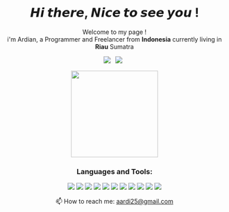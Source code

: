 
<h1 align="center">𝙃𝙞 𝙩𝙝𝙚𝙧𝙚, 𝙉𝙞𝙘𝙚 𝙩𝙤 𝙨𝙚𝙚 𝙮𝙤𝙪 !</h1>
<p align="center">
  Welcome to my page ! <br> i'm Ardian, a Programmer and Freelancer from <b>Indonesia</b> currently living in <b>Riau</b> Sumatra 
</p>
<!--[![Anurag's GitHub stats](https://github-readme-stats-ardiansyah25.vercel.app/api?username=ardiansyah25&show_icons=true&theme=gruvbox)](https://github.com/ardiansyah25/github-readme-stats)
[![Top Langs](https://github-readme-stats-ardiansyah25.vercel.app/api/top-langs/?username=ardiansyah25&theme=synthwave)](https://github.com/ardiansyah25/github-readme-stats)-->
<p align="center">
  <a href="https://linkedin.com/in/ardiansyahskomprofil" target="blank"><img src="https://img.shields.io/badge/LinkedIn-0077B5?style=for-the-badge&logo=linkedin&logoColor=white" /></a>&ensp;
 <a href="https://instagram.com/aardii25" target="blank"><img  src="https://img.shields.io/badge/Instagram-E4405F?style=for-the-badge&logo=instagram&logoColor=white" /></a>&ensp;
</p>
<p align="center">
   <a href="https://github.com/anuraghazra/convoychat">
     <img height=200 align="center" src="https://github-readme-stats-ardiansyah25.vercel.app/api/top-langs?username=ardiansyah25&layout=compact&langs_count=8&card_width=320" />
   </a>
</p>

<h3 align="center">Languages and Tools:</h3>
<p align="center"> 
   <img src="https://img.shields.io/badge/VSCode-0078D4?style=for-the-badge&logo=visual%20studio%20code&logoColor=white">
   <img src="https://img.shields.io/badge/Visual_Studio-5C2D91?style=for-the-badge&logo=visual%20studio&logoColor=white">
   <img src="https://img.shields.io/badge/HTML5-E34F26?style=for-the-badge&logo=html5&logoColor=white">
   <img src="https://img.shields.io/badge/CSS3-1572B6?style=for-the-badge&logo=css3&logoColor=white">
   <img src="https://img.shields.io/badge/JavaScript-323330?style=for-the-badge&logo=javascript&logoColor=F7DF1E">
   <img src="https://img.shields.io/badge/PHP-777BB4?style=for-the-badge&logo=php&logoColor=white">
   <img src="https://img.shields.io/badge/Codeigniter-EF4223?style=for-the-badge&logo=codeigniter&logoColor=white">
   <img src="https://img.shields.io/badge/Laravel-FF2D20?style=for-the-badge&logo=laravel&logoColor=white">
   <img src="https://img.shields.io/badge/C%23-239120?style=for-the-badge&logo=c-sharp&logoColor=white">
   <img src="https://img.shields.io/badge/Kotlin-0095D5?&style=for-the-badge&logo=kotlin&logoColor=white">
   <img src="https://img.shields.io/badge/Flutter-02569B?style=for-the-badge&logo=flutter&logoColor=white">
</p>

<p align="center">
  📫 How to reach me: <a href="mailto:aardi25@gmail.com">aardi25@gmail.com</a> 
</p>

<!--
 - 🔭 Now I'm Working As Web Developer
- 🌱 I’m currently learning **Kotlin, Flutter and ASP**
- 🖥️ proficient in using **PHP**
- 📫 any freelance work? contact me

<img src="https://komarev.com/ghpvc/?username=ardiansyah25&label=Profile%20views&color=0e75b6&style=flat" alt="ardiansyah25" />

<h2>Connect With me</h2>
<p>
</p>
-->
<!--
<details>
 <summary> Github Stats</summary>
   <img src="https:/github-readme-stats-six-mu-12.vercel.app/api?username=ardiansyah25&show_icons=true" />
</picture>

</details>

-->










